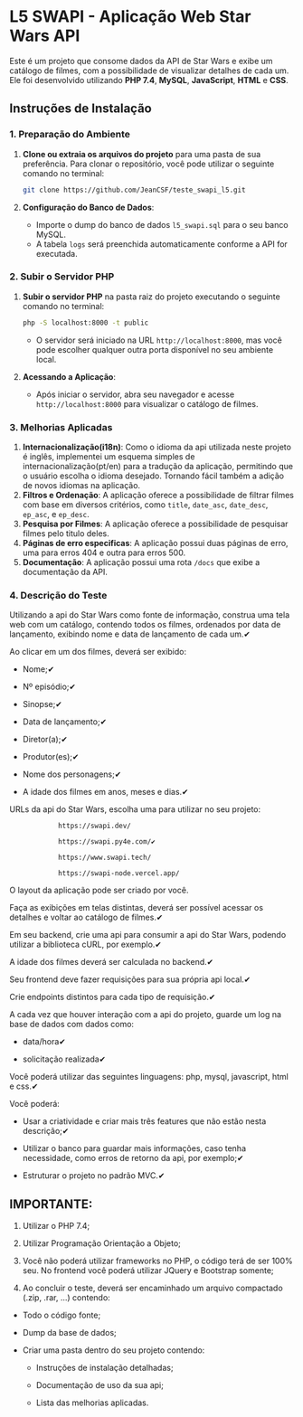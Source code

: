 # L5 SWAPI - Aplicação Web Star Wars API

Este é um projeto que consome dados da API de Star Wars e exibe um catálogo de filmes, com a possibilidade de visualizar detalhes de cada um. Ele foi desenvolvido utilizando **PHP 7.4**, **MySQL**, **JavaScript**, **HTML** e **CSS**.

## Instruções de Instalação

### 1. Preparação do Ambiente

1. **Clone ou extraia os arquivos do projeto** para uma pasta de sua preferência.
Para clonar o repositório, você pode utilizar o seguinte comando no terminal:
   ```bash
   git clone https://github.com/JeanCSF/teste_swapi_l5.git
   ```

2. **Configuração do Banco de Dados**:
   - Importe o dump do banco de dados `l5_swapi.sql` para o seu banco MySQL.
   - A tabela `logs` será preenchida automaticamente conforme a API for executada.

### 2. Subir o Servidor PHP

1. **Subir o servidor PHP** na pasta raiz do projeto executando o seguinte comando no terminal:

   ```bash
   php -S localhost:8000 -t public
   ```

   - O servidor será iniciado na URL `http://localhost:8000`, mas você pode escolher qualquer outra porta disponível no seu ambiente local.

2. **Acessando a Aplicação**:
   - Após iniciar o servidor, abra seu navegador e acesse `http://localhost:8000` para visualizar o catálogo de filmes.

### 3. Melhorias Aplicadas

1. **Internacionalização(i18n)**: Como o idioma da api utilizada neste projeto é inglês, implementei um esquema simples de internacionalização(pt/en) para a tradução da aplicação, permitindo que o usuário escolha o idioma desejado. Tornando fácil também a adição de novos idiomas na aplicação.
2. **Filtros e Ordenação**: A aplicação oferece a possibilidade de filtrar filmes com base em diversos critérios, como `title`, `date_asc`, `date_desc`, `ep_asc`, e `ep_desc`.
3. **Pesquisa por Filmes**: A aplicação oferece a possibilidade de pesquisar filmes pelo titulo deles.
4. **Páginas de erro especificas**: A aplicação possui duas páginas de erro, uma para erros 404 e outra para erros 500.
5. **Documentação**: A aplicação possui uma rota `/docs` que exibe a documentação da API.

### 4. Descrição do Teste

Utilizando a api do Star Wars como fonte de informação, construa uma tela web com um catálogo, contendo todos os filmes, ordenados por data de lançamento, exibindo nome e data de lançamento de cada um.✔

 

Ao clicar em um dos filmes, deverá ser exibido:

- Nome;✔

- Nº episódio;✔

- Sinopse;✔

- Data de lançamento;✔

- Diretor(a);✔

- Produtor(es);✔

- Nome dos personagens;✔

- A idade dos filmes em anos, meses e dias.✔

 

URLs da api do Star Wars, escolha uma para utilizar no seu projeto:

                https://swapi.dev/

                https://swapi.py4e.com/✔

                https://www.swapi.tech/

                https://swapi-node.vercel.app/

 

O layout da aplicação pode ser criado por você.

Faça as exibições em telas distintas, deverá ser possível acessar os detalhes e voltar ao catálogo de filmes.✔

Em seu backend, crie uma api para consumir a api do Star Wars, podendo utilizar a biblioteca cURL, por exemplo.✔

A idade dos filmes deverá ser calculada no backend.✔

Seu frontend deve fazer requisições para sua própria api local.✔

Crie endpoints distintos para cada tipo de requisição.✔

A cada vez que houver interação com a api do projeto, guarde um log na base de dados com dados como:

   - data/hora✔

   - solicitação realizada✔

 

Você poderá utilizar das seguintes linguagens: php, mysql, javascript, html e css.✔

 

Você poderá:

   - Usar a criatividade e criar mais três features que não estão nesta descrição;✔

   - Utilizar o banco para guardar mais informações, caso tenha necessidade, como erros de retorno da api, por exemplo;✔

   - Estruturar o projeto no padrão MVC.✔

## IMPORTANTE:

1. Utilizar o PHP 7.4;

2. Utilizar Programação Orientação a Objeto;

3. Você não poderá utilizar frameworks no PHP, o código terá de ser 100% seu. No frontend você poderá utilizar JQuery e Bootstrap somente;

4. Ao concluir o teste, deverá ser encaminhado um arquivo compactado (.zip, .rar, ...) contendo:

- Todo o código fonte;

- Dump da base de dados;

- Criar uma pasta dentro do seu projeto contendo:

  - Instruções de instalação detalhadas;

  - Documentação de uso da sua api;

  - Lista das melhorias aplicadas.